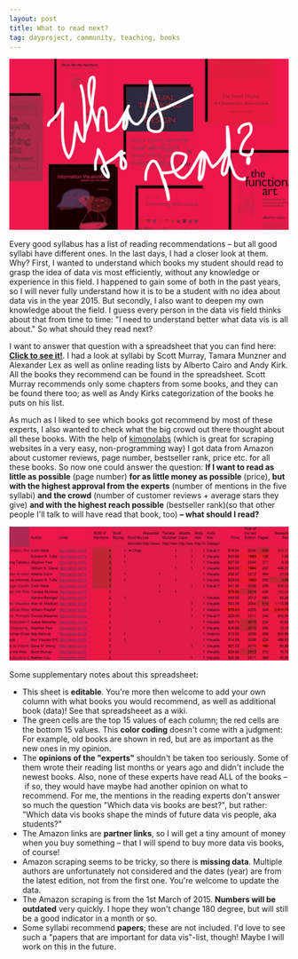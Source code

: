 ```yaml
---
layout: post
title: What to read next?
tag: dayproject, community, teaching, books
---
```


[![image](/pic/150304_spreadsheet2.jpg)](https://docs.google.com/spreadsheets/d/1pSpk9CUoo9gjgdJOJ5ubqjPRiC3QGaf83m-Nf2qLLDM/edit?usp=sharing)

Every good syllabus has a list of reading recommendations – but all good syllabi have different ones. In the last days, I had a closer look at them. Why? First, I wanted to understand which books my student should read to grasp the idea of data vis most efficiently, without any knowledge or experience in this field. I happened to gain some of both in the past years, so I will never fully understand how it is to be a student with no idea about data vis in the year 2015. But secondly, I also want to deepen my own knowledge about the field. I guess every person in the data vis field thinks about that from time to time: "I need to understand better what data vis is all about." So what should they read next? 

I want to answer that question with a spreadsheet that you can find here: **[Click to see it!](https://docs.google.com/spreadsheets/d/1pSpk9CUoo9gjgdJOJ5ubqjPRiC3QGaf83m-Nf2qLLDM/edit?usp=sharing)**. I had a look at syllabi by Scott Murray, Tamara Munzner and Alexander Lex as well as online reading lists by Alberto Cairo and Andy Kirk. All the books they recommend can be found in the spreadsheet. Scott Murray recommends only some chapters from some books, and they can be found there too; as well as Andy Kirks categorization of the books he puts on his list.

As much as I liked to see which books got recommend by most of these experts, I also wanted to check what the big crowd out there thought about all these books. With the help of [kimonolabs](https://www.kimonolabs.com/) (which is great for scraping websites in a very easy, non-programming way) I got data from Amazon about customer reviews, page number, bestseller rank, price etc. for all these books. So now one could answer the question: **If I want to read as little as possible** (page number) **for as little money as possible** (price), **but with the highest approval from the experts** (number of mentions in the five syllabi) **and the crowd** (number of customer reviews + average stars they give) **and with the highest reach possible** (bestseller rank)(so that other people I'll talk to will have read that book, too) **– what should I read?**

[![image](/pic/150304_spreadsheet.jpg)](https://docs.google.com/spreadsheets/d/1pSpk9CUoo9gjgdJOJ5ubqjPRiC3QGaf83m-Nf2qLLDM/edit?usp=sharing)

Some supplementary notes about this spreadsheet:

- This sheet is **editable**. You're more then welcome to add your own column with what books you would recommend, as well as additional book (data)! See that spreadsheeet as a wiki. 
- The green cells are the top 15 values of each column; the red cells are the bottom 15 values. This **color coding** doesn't come with a judgment: For example, old books are shown in red, but are as important as the new ones in my opinion. 
- The **opinions of the "experts"** shouldn't be taken too seriously. Some of them wrote their reading list months or years ago and didn't include the newest books. Also, none of these experts have read ALL of the books – if so, they would have maybe had another opinion on what to recommend. For me, the mentions in the reading experts don't answer so much the question "Which data vis books are best?", but rather: "Which data vis books shape the minds of future data vis people, aka students?"
- The Amazon links are **partner links**, so I will get a tiny amount of money when you buy something – that I will spend to buy more data vis books, of course!
- Amazon scraping seems to be tricky, so there is **missing data**. Multiple authors are unfortunately not considered and the dates (year) are from the latest edition, not from the first one. You're welcome to update the data.
- The Amazon scraping is from the 1st March of 2015. **Numbers will be outdated** very quickly. I hope they won't change 180 degree, but will still be a good indicator in a month or so. 
- Some syllabi recommend **papers**; these are not included. I'd love to see such a "papers that are important for data vis"-list, though! Maybe I will work on this in the future.  

